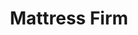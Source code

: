 ---
title: "Mattress Firm"
url: /colorado-springs/mattress-firm-north-academy-boulevard-4/
shop: Betten
---